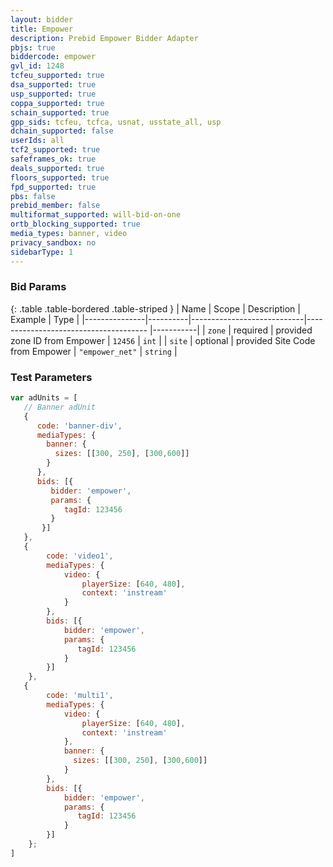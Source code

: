 ```yaml
---
layout: bidder
title: Empower
description: Prebid Empower Bidder Adapter
pbjs: true
biddercode: empower
gvl_id: 1248
tcfeu_supported: true
dsa_supported: true
usp_supported: true
coppa_supported: true
schain_supported: true
gpp_sids: tcfeu, tcfca, usnat, usstate_all, usp
dchain_supported: false
userIds: all
tcf2_supported: true
safeframes_ok: true
deals_supported: true
floors_supported: true
fpd_supported: true
pbs: false
prebid_member: false
multiformat_supported: will-bid-on-one
ortb_blocking_supported: true
media_types: banner, video
privacy_sandbox: no
sidebarType: 1
---
```


### Bid Params

{: .table .table-bordered .table-striped }
| Name          | Scope    | Description                | Example                                   | Type      |
|---------------|----------|----------------------------|--------------------------------------     |-----------|
| `zone`        | required | provided zone ID from Empower                    | `12456`                              | `int`  |
| `site`  | optional | provided Site Code from Empower    | `"empower_net"`                              | `string`  |

### Test Parameters

```javascript
var adUnits = [
   // Banner adUnit
   {
      code: 'banner-div',
      mediaTypes: {
        banner: {
          sizes: [[300, 250], [300,600]]
        }
      },
      bids: [{
         bidder: 'empower',
         params: {
            tagId: 123456
         }
       }]
   },
   {
        code: 'video1',
        mediaTypes: {
            video: {
                playerSize: [640, 480],
                context: 'instream'
            }
        },
        bids: [{
            bidder: 'empower',
            params: {
               tagId: 123456
            }
        }]
    },
   {
        code: 'multi1',
        mediaTypes: {
            video: {
                playerSize: [640, 480],
                context: 'instream'
            },
            banner: {
              sizes: [[300, 250], [300,600]]
            }
        },
        bids: [{
            bidder: 'empower',
            params: {
               tagId: 123456
            }
        }]
    };
]
```
